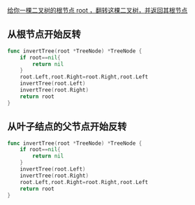 [给你一棵二叉树的根节点 root ，翻转这棵二叉树，并返回其根节点](https://leetcode.cn/problems/invert-binary-tree/description/?envType=study-plan-v2&envId=top-100-liked#Popover19-toggle:~:text=%E7%BB%99%E4%BD%A0%E4%B8%80%E6%A3%B5%E4%BA%8C%E5%8F%89%E6%A0%91%E7%9A%84%E6%A0%B9%E8%8A%82%E7%82%B9%20root%20%EF%BC%8C%E7%BF%BB%E8%BD%AC%E8%BF%99%E6%A3%B5%E4%BA%8C%E5%8F%89%E6%A0%91%EF%BC%8C%E5%B9%B6%E8%BF%94%E5%9B%9E%E5%85%B6%E6%A0%B9%E8%8A%82%E7%82%B9)

## 从根节点开始反转
```go
func invertTree(root *TreeNode) *TreeNode {
    if root==nil{
        return nil
    }
    root.Left,root.Right=root.Right,root.Left
    invertTree(root.Left)
    invertTree(root.Right)
    return root
}
```

## 从叶子结点的父节点开始反转

```go
func invertTree(root *TreeNode) *TreeNode {
    if root==nil{
        return nil
    }
    invertTree(root.Left)
    invertTree(root.Right)
    root.Left,root.Right=root.Right,root.Left
    return root
}
```